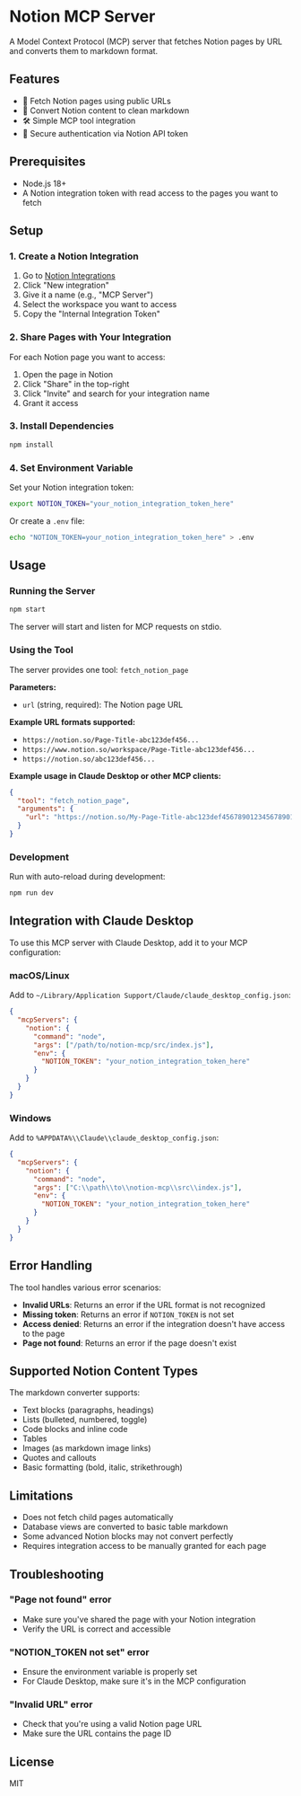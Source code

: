 # Notion MCP Server

A Model Context Protocol (MCP) server that fetches Notion pages by URL and converts them to markdown format.

## Features

- 🔗 Fetch Notion pages using public URLs
- 📝 Convert Notion content to clean markdown
- 🛠️ Simple MCP tool integration
- 🔐 Secure authentication via Notion API token

## Prerequisites

- Node.js 18+ 
- A Notion integration token with read access to the pages you want to fetch

## Setup

### 1. Create a Notion Integration

1. Go to [Notion Integrations](https://www.notion.so/my-integrations)
2. Click "New integration"
3. Give it a name (e.g., "MCP Server")
4. Select the workspace you want to access
5. Copy the "Internal Integration Token"

### 2. Share Pages with Your Integration

For each Notion page you want to access:
1. Open the page in Notion
2. Click "Share" in the top-right
3. Click "Invite" and search for your integration name
4. Grant it access

### 3. Install Dependencies

```bash
npm install
```

### 4. Set Environment Variable

Set your Notion integration token:

```bash
export NOTION_TOKEN="your_notion_integration_token_here"
```

Or create a `.env` file:
```bash
echo "NOTION_TOKEN=your_notion_integration_token_here" > .env
```

## Usage

### Running the Server

```bash
npm start
```

The server will start and listen for MCP requests on stdio.

### Using the Tool

The server provides one tool: `fetch_notion_page`

**Parameters:**
- `url` (string, required): The Notion page URL

**Example URL formats supported:**
- `https://notion.so/Page-Title-abc123def456...`
- `https://www.notion.so/workspace/Page-Title-abc123def456...`
- `https://notion.so/abc123def456...`

**Example usage in Claude Desktop or other MCP clients:**

```json
{
  "tool": "fetch_notion_page",
  "arguments": {
    "url": "https://notion.so/My-Page-Title-abc123def456789012345678901234"
  }
}
```

### Development

Run with auto-reload during development:

```bash
npm run dev
```

## Integration with Claude Desktop

To use this MCP server with Claude Desktop, add it to your MCP configuration:

### macOS/Linux
Add to `~/Library/Application Support/Claude/claude_desktop_config.json`:

```json
{
  "mcpServers": {
    "notion": {
      "command": "node",
      "args": ["/path/to/notion-mcp/src/index.js"],
      "env": {
        "NOTION_TOKEN": "your_notion_integration_token_here"
      }
    }
  }
}
```

### Windows
Add to `%APPDATA%\\Claude\\claude_desktop_config.json`:

```json
{
  "mcpServers": {
    "notion": {
      "command": "node",
      "args": ["C:\\path\\to\\notion-mcp\\src\\index.js"],
      "env": {
        "NOTION_TOKEN": "your_notion_integration_token_here"
      }
    }
  }
}
```

## Error Handling

The tool handles various error scenarios:

- **Invalid URLs**: Returns an error if the URL format is not recognized
- **Missing token**: Returns an error if `NOTION_TOKEN` is not set
- **Access denied**: Returns an error if the integration doesn't have access to the page
- **Page not found**: Returns an error if the page doesn't exist

## Supported Notion Content Types

The markdown converter supports:

- Text blocks (paragraphs, headings)
- Lists (bulleted, numbered, toggle)
- Code blocks and inline code
- Tables
- Images (as markdown image links)
- Quotes and callouts
- Basic formatting (bold, italic, strikethrough)

## Limitations

- Does not fetch child pages automatically
- Database views are converted to basic table markdown
- Some advanced Notion blocks may not convert perfectly
- Requires integration access to be manually granted for each page

## Troubleshooting

### "Page not found" error
- Make sure you've shared the page with your Notion integration
- Verify the URL is correct and accessible

### "NOTION_TOKEN not set" error
- Ensure the environment variable is properly set
- For Claude Desktop, make sure it's in the MCP configuration

### "Invalid URL" error
- Check that you're using a valid Notion page URL
- Make sure the URL contains the page ID

## License

MIT